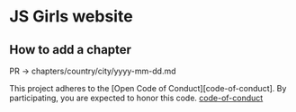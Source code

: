 # JS Girls website

## How to add a chapter

PR -> chapters/country/city/yyyy-mm-dd.md

This project adheres to the [Open Code of Conduct][code-of-conduct]. By participating, you are expected to honor this code.
[code-of-conduct](http://todogroup.org/opencodeofconduct/#JS-Girls/info@js-girls.org)
